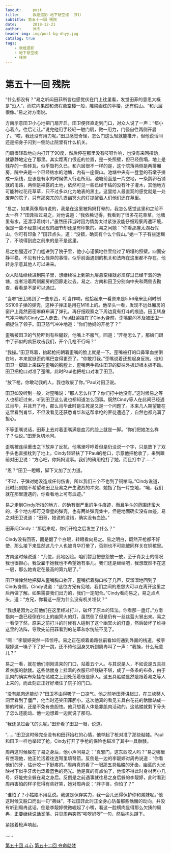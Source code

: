 ```yaml
---
layout:     post
title:      敦煌遗影·地下悬空楼 （51）
subtitle: 第五十一回 残院
date:       2018-12-21
author:     沐杰
header-img: img/post-bg-dhyy.jpg
catalog: true
tags:
    - 敦煌遗影
    - 地下悬空楼
    - 残院
---
```

# 第五十一回 残院

“什么都没有？”易之听闻田菲所言也感觉伏在门上往里看，发觉田菲的意思大概是“没人”，而院内果然和流程悬空楼一般，雕梁画栋的亭楼，还有假山。“和六层很像。”易之对方南说。

方南示意田卫小心地把门扇开启，田卫便径直走到门口，对众人说了一声：“都小心着点，往后让让。”说完他用手轻轻一触门扇，微一用力，门径自往两侧开启了。“哎，我还没有用力呢。”田卫感觉奇怪，怎么门这么轻就能推开，但他说话间还是把身子闪到一侧防止院里有什么机关。

门扇很轻盈地向内打开了90度，然后停在那里没有吱呀作响，也没有来回摆动，就静静地定在了那里。其实距离门很近的位置，是一处照壁，但已经倒塌，地上是残存的一些砖瓦，似乎毁朽久已。和六层很不一样的是，这个院落两侧是两排厢房，院中央是一个已经枯水的池塘，内有一座假山。池塘中央有一登登的石墩子排成一条线，应该是有水的时候供人行走所用。池塘前面是一片空地，一条鹅卵石铺就的甬路，两侧是裸露的土地，依然可见一些已经干枯的没有叶子灌木，其他地方可能种过花花草草，只不过多以化为地表的黑土。这里给人最直观的感觉就是一处废弃的院子，只有那突兀的几盏幽冥火的灯提醒着人们他们还在墓里。

“易之，如果真像周冉说的，我是在这里被妈妈打晕的，我怎么感觉这里和之前不太一样？”田菲拉过易之，对他说道：“我依稀记得，我看到了很多花花草草，池塘里有水，还漂浮着树叶。”虽然田菲当时因为情势太过紧张没能仔细观察周遭环境，但是一些不经意间发现的细节却还是有印象的。易之问她：“你看那座太湖石假山，你可有印象？”田菲点头，道：“没错，确实有个么个假山。”她一下子有些迷糊了，不晓得到底之前来的是不是这里。

易之抬腿迈过了门槛进到了院子里，他小心谨慎地往里绕过了坍塌的照壁。四面安静平稳，不见有什么怪异的事情。似乎前面遇到的机关和法阵在这里都不存在，他转身示意其他人可以进来。

众人陆陆续续进到院子里，想继续往上到第九层悬空楼就必须穿过已经干涸的池塘，或者沿着两侧厢房的回廊走过去。易之、方南和田卫分别向中央和两侧去勘查，看看是不是可以通过。

“当啷”田卫踢到了一些东西，叮当作响，他拾起来一看原来是5.56毫米比利时制SS109子弹的弹壳，这种子弹正是用在M16上的。他举头一看，发现不远处厢房的窗户上竟然密密麻麻布满了弹孔，再仔细观察之下周边竟有打斗的痕迹。田卫转身气冲冲地向Cindy三人走去，Paul赶紧挡在了Cindy身前，歪嘴躲闪不及被田卫一把捉住了领子。田卫怒气冲冲地道：“你们他妈的开枪了？”

歪嘴被田卫的气势吓到有些腿软，他嘴上不服气，回道：“开枪怎么了，那娘们跟中了邪似的疯狂攻击我们，开个几枪不行吗？”

“我操。”田卫骂着，抬起枪托朝着歪嘴的脸上就是一下。歪嘴被打的口鼻窜血坐倒在地，本来就挺歪的嘴巴变得更歪了。“你敢打我。”歪嘴说着还想起身反抗，谁知田卫一脚踏上来踩在歪嘴的胸膛上，歪嘴两手抓住田卫的脚往外扳却根本扳不动。田卫把枪口对准了歪嘴，此时Paul也把枪口对准了田卫。

“放下枪，你敢动我的人，我也敢废了你。”Paul对田卫说。

田卫如没听到一般，对歪嘴说：“那人怎么样了？你们打中她没有。”这时候易之等人也都赶过来，听到田卫这么说也都知道怎么回事。既然Cindy等人在此间已经遇过肖华，并且开了枪，那么肖华此时是生死是又是一个问题了。本来几人期望能在这里看到肖华，不但没看见还获悉肖华和这帮拿枪的匪徒遭遇了，自然也都充满了担心。

不等歪嘴说话，田菲上去对着歪嘴满是血污的脸上就是一脚。“你们把她怎么样了？快说。”田菲急切地问。

歪嘴被连续重击之下放弃了反抗，他嘴里哼哼着但是仍没说一个字，只是放下了双手头也直接枕到了地上。Cindy轻轻扶了下Paul的枪口，示意他把枪收了，来到跟前对田卫说：“方心吧，你妈妈没事。我们的确用枪打了她，而且打中了……”

“恩？”田卫一瞪眼，脚下又加了加力道。

“不过，子弹对她没造成任何伤害。所以我们三个不也到了铜棺吗。”Cindy说道，此时此刻她不希望和田卫及易之产生激烈的冲突，她指了指一片空地，“喏，我们就在那里遭遇的，你看看地上可有血迹。”

易之走到Cindy所指的地方，的确有很严重的争斗痕迹，而且争斗的范围还蛮大的，多个地方都可见零星的弹壳，也有两处弹壳集中，但是地面确实没有血迹。易之对田卫说道：“田哥，她说的没错，确实没有血迹。”

田菲问Cindy：“那后来呢，你们开枪之后发生了什么？”

Cindy没有回答，而是翻了个白眼，转眼看向易之。易之明白，既然开枪都不好使，那么接下来显然这几个人也被肖华打晕了，否则也不可能被同样关在铜棺里。

方南这时候说道：“几位，此地凶险。咱们暂且把恩怨放一放，至于肖女士的情况我也很担心，我受雇于她我也不希望她有事儿。我们还是继续吧，我想既然不在这一层，那么她肯定在最高的第九层了。”

田卫悻悻然地把脚从歪嘴胸口抬开，歪嘴捂着胸口咳了几声，灰溜溜地回到了Cindy身侧。Cindy说道：“这位方兄有见地，我们之间的恩怨大可以在离开这里之后再做了解。如果需要我们出力的，我们一定配合。”Cindy看向易之，易之点点头，道：“方兄，你看这一层为什么没有机关埋伏？”

“我想是因为之前他们在这里经过打斗，破坏了原本的阵法。你看那一盏灯。”方南指向一盏已经倒在地上的幽冥火的灯，虽然倒了但是仍有一丝丝蓝火冒出来。易之一看便了然，原来之前打斗的时候有人碰到了这个幽冥火的灯盏，然后破坏了维持这里的法阵，导致先前田菲看到的花草和水统统不见了。

“啊！”李靓婷突然一阵惊呼。易之正在顺着甬路往前看如何通到外面的栈道，被李靓婷这一嗓子下了好一跳，还不待他回身又听到周冉叫了一声：“我操，什么玩意儿？”

易之一看，就在他们刚刚进来的门口，站着五个人。与其说是人，不如说是五具挂着衣服的骷髅。这些骷髅身上挂着的衣服已经残破不堪，成了一条条的布条，由于肌肉的确实布条挂在骷髅之上到处荡着很是瘆人。这五具骷髅显然是跟着易之等人上来的，而此刻正正好好堵住了院子的门口。

“没有肌肉还能动？”田卫不由得吸了一口凉气。他之前听田菲讲起过，在三峡僰人洞里看到了僵尸，他当时还笑田菲胆小。这次他真的看见五具白花花的骷髅站成一排的时候，还是不免有些胆怯。他只想着人体是靠肌肉活动的，这骷髅就剩下骨头了怎么还能动。他一边想着一边就说了那句。

“我还见过会飞的头呢。”田菲看了田卫一眼，说道。

“……”田卫这时候完全没有和田菲抬杠的心情，他举起了枪对准了那些骷髅。Paul和田卫一样也举起了抢，Cindy打开了手枪的保险也瞄准了其中一具骷髅。

周冉这时候躲在了易之身后，他小声问易之：“真邪门，这东西咬人吗？”易之哪里有空理他，他正忙活着往连弩里填弩箭。反倒是一边的李靓婷对周冉说道：“你看他们的牙，估计咬一下挺疼的。”周冉真的看了一眼那五具骷髅的牙齿，幽蓝的火光映衬下似乎牙齿也泛着蓝色的亮光。他是真的有点怕了，他恨不得此时身材再小几号，好能完全躲在易之身后。反倒是之前遇事就往易之身后躲的李靓婷，此时看到周冉害怕的样子觉得有些好笑，她对周冉说：“胖子哥，你怕了？”

“谁怕了？小姑娘不用乱说。我这是保存实力，我一会儿还得保护你和弟妹呢。”他这时候又脱口而出一句“弟妹”，不过田菲此时正全身心防备那些骷髅的动向，并没有听到周冉这话。倒是李靓婷微微崛起了小嘴，看这一脸横肉显得那么欠揍的周冉，正要继续说话奚落。只见周冉突然“唉呀妈呀”一句，然后抱头蹲下。

紧接着枪声响起。

……

[第五十回 斗心](http://www.jianshu.com/p/ab6a36d8d1ea)
[第五十二回 夺命骷髅](http://www.jianshu.com/p/768e2dbbb9f2)
